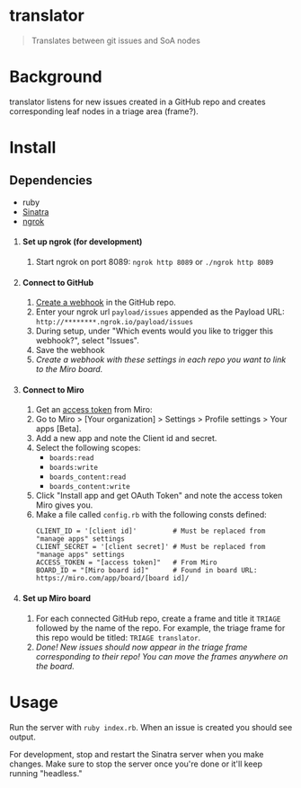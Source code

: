 # translator
> Translates between git issues and SoA nodes

# Background
translator listens for new issues created in a GitHub repo and creates corresponding leaf nodes in a triage area (frame?).

# Install

## Dependencies

* ruby
* [Sinatra](http://sinatrarb.com/)
* [ngrok](https://ngrok.com/)


1. #### **Set up ngrok** (for development)
    1. Start ngrok on port 8089: `ngrok http 8089` or `./ngrok http 8089`
2. #### **Connect to GitHub**
   1. [Create a webhook](https://developer.github.com/webhooks/creating/) in the GitHub repo.
   2. Enter your ngrok url `payload/issues` appended as the Payload URL: `http://********.ngrok.io/payload/issues`
   3. During setup, under "Which events would you like to trigger this webhook?", select "Issues".
   4. Save the webhook
   5. *Create a webhook with these settings in each repo you want to link to the Miro board.*
3. #### **Connect to Miro**
   1. Get an [access token](https://developers.miro.com/reference#authorization-and-authentication) from Miro:
   2. Go to Miro > [Your organization] > Settings > Profile settings > Your apps [Beta].
   3. Add a new app and note the Client id and secret.
   4. Select the following scopes:
       * `boards:read`
       * `boards:write`
       * `boards_content:read`
       * `boards_content:write`
   5. Click "Install app and get OAuth Token" and note the access token Miro gives you.
   4. Make a file called `config.rb` with the following consts defined:
      ```
      CLIENT_ID = '[client id]'         # Must be replaced from "manage apps" settings
      CLIENT_SECRET = '[client secret]' # Must be replaced from "manage apps" settings
      ACCESS_TOKEN = "[access token]"   # From Miro
      BOARD_ID = "[Miro board id]"      # Found in board URL: https﻿://miro.com/app/board/[board id]/
      ```
  [comment]: # (Watch out!, there's a non-breaking zero-width space character in the URL in the last line of the code block above, between the 's' and ':')

4. #### **Set up Miro board**
   1. For each connected GitHub repo, create a frame and title it `TRIAGE` followed by the name of the repo. For example, the triage frame for this repo would be titled: `TRIAGE translator`.
   2. *Done! New issues should now appear in the triage frame corresponding to their repo! You can move the frames anywhere on the board.*

# Usage
Run the server with `ruby index.rb`. When an issue is created you should see output.

For development, stop and restart the Sinatra server when you make changes. Make sure to stop the server once you're done or it'll keep running "headless."
